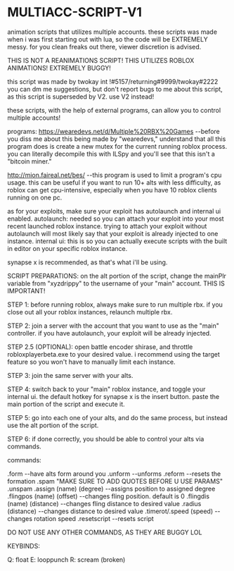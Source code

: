 # MULTIACC-SCRIPT-V1
animation scripts that utilizes multiple accounts.
these scripts was made when i was first starting out with lua, so the code will be EXTREMELY messy. for you clean freaks out there, viewer discretion is advised.

THIS IS NOT A REANIMATIONS SCRIPT! THIS UTILIZES ROBLOX ANIMATIONS!
EXTREMELY BUGGY!

this script was made by twokay
int !#5157/returning#9999/twokay#2222
you can dm me suggestions, but don't report bugs to me about this script, as this script is superseded by V2. use V2 instead!

these scripts, with the help of external programs, can allow you to control multiple accounts!

programs:
https://wearedevs.net/d/Multiple%20RBX%20Games --before you diss me about this being made by "wearedevs," understand that all this program does is create a new mutex for the current running roblox process. you can literally decompile this with ILSpy and you'll see that this isn't a "bitcoin miner."

http://mion.faireal.net/bes/ --this program is used to limit a program's cpu usage. this can be useful if you want to run 10+ alts with less difficulty, as roblox can get cpu-intensive, especially when you have 10 roblox clients running on one pc.

as for your exploits, make sure your exploit has autolaunch and internal ui enabled. 
autolaunch: needed so you can attach your exploit into your most recent launched roblox instance. trying to attach your exploit without autolaunch will most likely say that your exploit is already injected to one instance.
internal ui: this is so you can actually execute scripts with the built in editor on your specific roblox instance.

synapse x is recommended, as that's what i'll be using.

SCRIPT PREPARATIONS:
on the alt portion of the script, change the mainPlr variable from "xyzdrippy" to the username of your "main" account. THIS IS IMPORTANT!

STEP 1:
before running roblox, always make sure to run multiple rbx. if you close out all your roblox instances, relaunch multiple rbx.

STEP 2: 
join a server with the account that you want to use as the "main" controller. if you have autolaunch, your exploit will be already injected.

STEP 2.5 (OPTIONAL):
open battle encoder shirase, and throttle robloxplayerbeta.exe to your desired value. i recommend using the target feature so you won't have to manually limit each instance.

STEP 3:
join the same server with your alts.

STEP 4:
switch back to your "main" roblox instance, and toggle your internal ui. the default hotkey for synapse x is the insert button. paste the main portion of the script and execute it.

STEP 5:
go into each one of your alts, and do the same process, but instead use the alt portion of the script.

STEP 6:
if done correctly, you should be able to control your alts via commands.

commands: 

.form --have alts form around you
.unform --unforms
.reform --resets the formation
.spam "MAKE SURE TO ADD QUOTES BEFORE U USE PARAMS"
.unspam
.assign (name) (degree) --assigns position to assigned degree
.flingpos (name) (offset) --changes fling position. default is 0
.flingdis (name) (distance) --changes fling distance to desired value
.radius (distance) --changes distance to desired value
.timerot/.speed (speed) --changes rotation speed
.resetscript --resets script

DO NOT USE ANY OTHER COMMANDS, AS THEY ARE BUGGY LOL

KEYBINDS:

Q: float
E: looppunch
R: scream (broken)

